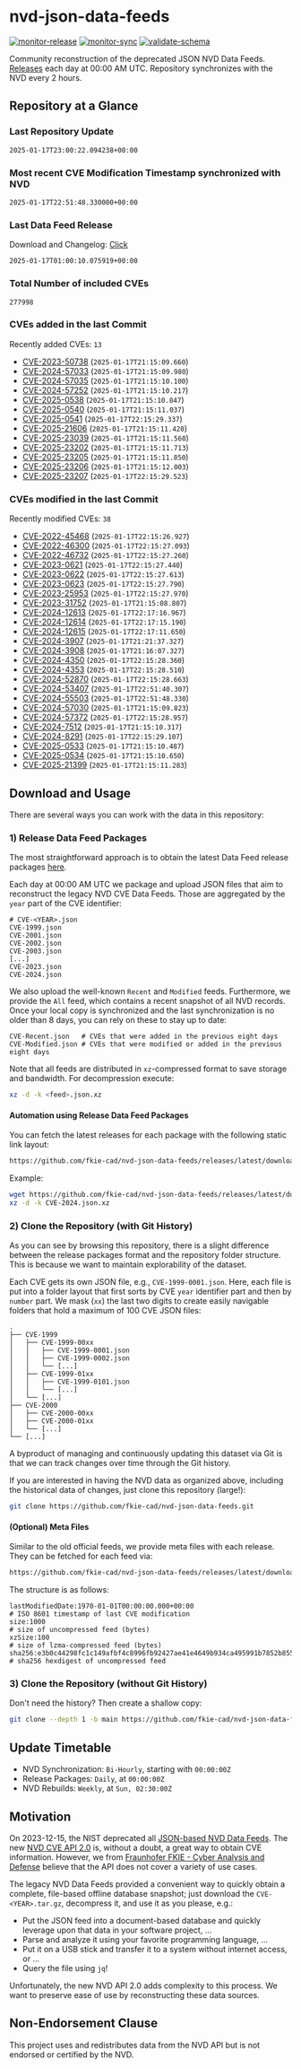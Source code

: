 # nvd-json-data-feeds

[![monitor-release](https://github.com/fkie-cad/nvd-json-data-feeds/actions/workflows/monitor_release.yml/badge.svg)](https://github.com/fkie-cad/nvd-json-data-feeds/actions/workflows/monitor_release.yml)
[![monitor-sync](https://github.com/fkie-cad/nvd-json-data-feeds/actions/workflows/monitor_sync.yml/badge.svg)](https://github.com/fkie-cad/nvd-json-data-feeds/actions/workflows/monitor_sync.yml)
[![validate-schema](https://github.com/fkie-cad/nvd-json-data-feeds/actions/workflows/validate_schema.yml/badge.svg)](https://github.com/fkie-cad/nvd-json-data-feeds/actions/workflows/validate_schema.yml)

Community reconstruction of the deprecated JSON NVD Data Feeds.
[Releases](https://github.com/fkie-cad/nvd-json-data-feeds/releases/latest) each day at 00:00 AM UTC.
Repository synchronizes with the NVD every 2 hours.

## Repository at a Glance

### Last Repository Update

```plain
2025-01-17T23:00:22.094238+00:00
```

### Most recent CVE Modification Timestamp synchronized with NVD

```plain
2025-01-17T22:51:48.330000+00:00
```

### Last Data Feed Release

Download and Changelog: [Click](https://github.com/fkie-cad/nvd-json-data-feeds/releases/latest)

```plain
2025-01-17T01:00:10.075919+00:00
```

### Total Number of included CVEs

```plain
277998
```

### CVEs added in the last Commit

Recently added CVEs: `13`

- [CVE-2023-50738](CVE-2023/CVE-2023-507xx/CVE-2023-50738.json) (`2025-01-17T21:15:09.660`)
- [CVE-2024-57033](CVE-2024/CVE-2024-570xx/CVE-2024-57033.json) (`2025-01-17T21:15:09.980`)
- [CVE-2024-57035](CVE-2024/CVE-2024-570xx/CVE-2024-57035.json) (`2025-01-17T21:15:10.100`)
- [CVE-2024-57252](CVE-2024/CVE-2024-572xx/CVE-2024-57252.json) (`2025-01-17T21:15:10.217`)
- [CVE-2025-0538](CVE-2025/CVE-2025-05xx/CVE-2025-0538.json) (`2025-01-17T21:15:10.847`)
- [CVE-2025-0540](CVE-2025/CVE-2025-05xx/CVE-2025-0540.json) (`2025-01-17T21:15:11.037`)
- [CVE-2025-0541](CVE-2025/CVE-2025-05xx/CVE-2025-0541.json) (`2025-01-17T22:15:29.337`)
- [CVE-2025-21606](CVE-2025/CVE-2025-216xx/CVE-2025-21606.json) (`2025-01-17T21:15:11.420`)
- [CVE-2025-23039](CVE-2025/CVE-2025-230xx/CVE-2025-23039.json) (`2025-01-17T21:15:11.560`)
- [CVE-2025-23202](CVE-2025/CVE-2025-232xx/CVE-2025-23202.json) (`2025-01-17T21:15:11.713`)
- [CVE-2025-23205](CVE-2025/CVE-2025-232xx/CVE-2025-23205.json) (`2025-01-17T21:15:11.850`)
- [CVE-2025-23206](CVE-2025/CVE-2025-232xx/CVE-2025-23206.json) (`2025-01-17T21:15:12.003`)
- [CVE-2025-23207](CVE-2025/CVE-2025-232xx/CVE-2025-23207.json) (`2025-01-17T22:15:29.523`)


### CVEs modified in the last Commit

Recently modified CVEs: `38`

- [CVE-2022-45468](CVE-2022/CVE-2022-454xx/CVE-2022-45468.json) (`2025-01-17T22:15:26.927`)
- [CVE-2022-46300](CVE-2022/CVE-2022-463xx/CVE-2022-46300.json) (`2025-01-17T22:15:27.093`)
- [CVE-2022-46732](CVE-2022/CVE-2022-467xx/CVE-2022-46732.json) (`2025-01-17T22:15:27.260`)
- [CVE-2023-0621](CVE-2023/CVE-2023-06xx/CVE-2023-0621.json) (`2025-01-17T22:15:27.440`)
- [CVE-2023-0622](CVE-2023/CVE-2023-06xx/CVE-2023-0622.json) (`2025-01-17T22:15:27.613`)
- [CVE-2023-0623](CVE-2023/CVE-2023-06xx/CVE-2023-0623.json) (`2025-01-17T22:15:27.790`)
- [CVE-2023-25953](CVE-2023/CVE-2023-259xx/CVE-2023-25953.json) (`2025-01-17T22:15:27.970`)
- [CVE-2023-31752](CVE-2023/CVE-2023-317xx/CVE-2023-31752.json) (`2025-01-17T21:15:08.807`)
- [CVE-2024-12613](CVE-2024/CVE-2024-126xx/CVE-2024-12613.json) (`2025-01-17T22:17:16.967`)
- [CVE-2024-12614](CVE-2024/CVE-2024-126xx/CVE-2024-12614.json) (`2025-01-17T22:17:15.190`)
- [CVE-2024-12615](CVE-2024/CVE-2024-126xx/CVE-2024-12615.json) (`2025-01-17T22:17:11.650`)
- [CVE-2024-3907](CVE-2024/CVE-2024-39xx/CVE-2024-3907.json) (`2025-01-17T21:21:37.327`)
- [CVE-2024-3908](CVE-2024/CVE-2024-39xx/CVE-2024-3908.json) (`2025-01-17T21:16:07.327`)
- [CVE-2024-4350](CVE-2024/CVE-2024-43xx/CVE-2024-4350.json) (`2025-01-17T22:15:28.360`)
- [CVE-2024-4353](CVE-2024/CVE-2024-43xx/CVE-2024-4353.json) (`2025-01-17T22:15:28.510`)
- [CVE-2024-52870](CVE-2024/CVE-2024-528xx/CVE-2024-52870.json) (`2025-01-17T22:15:28.663`)
- [CVE-2024-53407](CVE-2024/CVE-2024-534xx/CVE-2024-53407.json) (`2025-01-17T22:51:40.307`)
- [CVE-2024-55503](CVE-2024/CVE-2024-555xx/CVE-2024-55503.json) (`2025-01-17T22:51:48.330`)
- [CVE-2024-57030](CVE-2024/CVE-2024-570xx/CVE-2024-57030.json) (`2025-01-17T21:15:09.823`)
- [CVE-2024-57372](CVE-2024/CVE-2024-573xx/CVE-2024-57372.json) (`2025-01-17T22:15:28.957`)
- [CVE-2024-7512](CVE-2024/CVE-2024-75xx/CVE-2024-7512.json) (`2025-01-17T21:15:10.317`)
- [CVE-2024-8291](CVE-2024/CVE-2024-82xx/CVE-2024-8291.json) (`2025-01-17T22:15:29.107`)
- [CVE-2025-0533](CVE-2025/CVE-2025-05xx/CVE-2025-0533.json) (`2025-01-17T21:15:10.487`)
- [CVE-2025-0534](CVE-2025/CVE-2025-05xx/CVE-2025-0534.json) (`2025-01-17T21:15:10.650`)
- [CVE-2025-21399](CVE-2025/CVE-2025-213xx/CVE-2025-21399.json) (`2025-01-17T21:15:11.283`)


## Download and Usage

There are several ways you can work with the data in this repository:

### 1) Release Data Feed Packages

The most straightforward approach is to obtain the latest Data Feed release packages [here](https://github.com/fkie-cad/nvd-json-data-feeds/releases/latest).

Each day at 00:00 AM UTC we package and upload JSON files that aim to reconstruct the legacy NVD CVE Data Feeds.
Those are aggregated by the `year` part of the CVE identifier:

```
# CVE-<YEAR>.json
CVE-1999.json
CVE-2001.json
CVE-2002.json
CVE-2003.json
[...]
CVE-2023.json
CVE-2024.json
```

We also upload the well-known `Recent` and `Modified` feeds.
Furthermore, we provide the `All` feed, which contains a recent snapshot of all NVD records.
Once your local copy is synchronized and the last synchronization is no older than 8 days, you can rely on these to stay up to date:

```plain
CVE-Recent.json   # CVEs that were added in the previous eight days
CVE-Modified.json # CVEs that were modified or added in the previous eight days
```

Note that all feeds are distributed in `xz`-compressed format to save storage and bandwidth.
For decompression execute:

```sh
xz -d -k <feed>.json.xz
```

#### Automation using Release Data Feed Packages

You can fetch the latest releases for each package with the following static link layout:

```sh
https://github.com/fkie-cad/nvd-json-data-feeds/releases/latest/download/CVE-<YEAR>.json.xz
```

Example:

```sh
wget https://github.com/fkie-cad/nvd-json-data-feeds/releases/latest/download/CVE-2024.json.xz
xz -d -k CVE-2024.json.xz
```

### 2) Clone the Repository (with Git History)

As you can see by browsing this repository, there is a slight difference between the release packages format and the repository folder structure.
This is because we want to maintain explorability of the dataset.

Each CVE gets its own JSON file, e.g., `CVE-1999-0001.json`.
Here, each file is put into a folder layout that first sorts by CVE `year` identifier part and then by `number` part.
We mask (`xx`) the last two digits to create easily navigable folders that hold a maximum of 100 CVE JSON files:

```plain
.
├── CVE-1999
│   ├── CVE-1999-00xx
│   │   ├── CVE-1999-0001.json
│   │   ├── CVE-1999-0002.json
│   │   └── [...]
│   ├── CVE-1999-01xx
│   │   ├── CVE-1999-0101.json
│   │   └── [...]
│   └── [...]
├── CVE-2000
│   ├── CVE-2000-00xx
│   ├── CVE-2000-01xx
│   └── [...]
└── [...]
```

A byproduct of managing and continuously updating this dataset via Git is that we can track changes over time through the Git history.

If you are interested in having the NVD data as organized above, including the historical data of changes, just clone this repository (large!):

```sh
git clone https://github.com/fkie-cad/nvd-json-data-feeds.git
```

#### (Optional) Meta Files

Similar to the old official feeds, we provide meta files with each release. They can be fetched for each feed via:

```sh
https://github.com/fkie-cad/nvd-json-data-feeds/releases/latest/download/CVE-<YEAR>.meta
```

The structure is as follows:

```plain
lastModifiedDate:1970-01-01T00:00:00.000+00:00                          # ISO 8601 timestamp of last CVE modification
size:1000                                                               # size of uncompressed feed (bytes)
xzSize:100                                                              # size of lzma-compressed feed (bytes)
sha256:e3b0c44298fc1c149afbf4c8996fb92427ae41e4649b934ca495991b7852b855 # sha256 hexdigest of uncompressed feed
```

### 3) Clone the Repository (without Git History)

Don't need the history? Then create a shallow copy:

```sh
git clone --depth 1 -b main https://github.com/fkie-cad/nvd-json-data-feeds.git
```


## Update Timetable

* NVD Synchronization: `Bi-Hourly`, starting with `00:00:00Z`
* Release Packages: `Daily`, at `00:00:00Z`
* NVD Rebuilds: `Weekly`, at `Sun, 02:30:00Z`


## Motivation

On 2023-12-15, the NIST deprecated all [JSON-based NVD Data Feeds](https://nvd.nist.gov/vuln/data-feeds#divRetirementBanner-1).
The new [NVD CVE API 2.0](https://nvd.nist.gov/developers/vulnerabilities) is, without a doubt, a great way to obtain CVE information.
However, we from [Fraunhofer FKIE - Cyber Analysis and Defense](https://www.fkie.fraunhofer.de/en/departments/cad.html) believe that the API does not cover a variety of use cases.

The legacy NVD Data Feeds provided a convenient way to quickly obtain a complete, file-based offline database snapshot; just download the `CVE-<YEAR>.tar.gz`, decompress it, and use it as you please, e.g.:

- Put the JSON feed into a document-based database and quickly leverage upon that data in your software project, ...
- Parse and analyze it using your favorite programming language, ...
- Put it on a USB stick and transfer it to a system without internet access, or ...
- Query the file using `jq`!

Unfortunately, the new NVD API 2.0 adds complexity to this process.
We want to preserve ease of use by reconstructing these data sources.

## Non-Endorsement Clause

This project uses and redistributes data from the NVD API but is not endorsed or certified by the NVD.